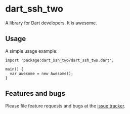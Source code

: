 # dart_ssh_two

A library for Dart developers. It is awesome.

## Usage

A simple usage example:

    import 'package:dart_ssh_two/dart_ssh_two.dart';

    main() {
      var awesome = new Awesome();
    }

## Features and bugs

Please file feature requests and bugs at the [issue tracker][tracker].

[tracker]: http://example.com/issues/replaceme
